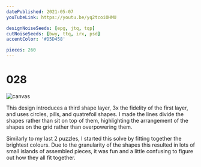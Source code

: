 ```yaml
---
datePublished: 2021-05-07
youTubeLink: https://youtu.be/yq2tcoiOHMU

designNoiseSeeds: [epg, jtq, tqp]
cutNoiseSeeds: [bwy, ttq, irx, psd]
accentColor: '#D5D458'

pieces: 260
---
```


# 028

![canvas](https://res.cloudinary.com/abstract-puzzles/image/upload/w_2000/028_epg-jtq-tqp_bwy-ttq-irx-psd?raw=true)

This design introduces a third shape layer, 3x the fidelity of the first layer, and uses circles, pills, and quatrefoil shapes. I made the lines divide the shapes rather than sit on top of them, highlighting the arrangement of the shapes on the grid rather than overpowering them.

Similarly to my last 2 puzzles, I started this solve by fitting together the brightest colours. Due to the granularity of the shapes this resulted in lots of small islands of assembled pieces, it was fun and a little confusing to figure out how they all fit together.
